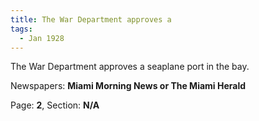 ```yaml
---  
title: The War Department approves a  
tags:  
  - Jan 1928  
---  
```

  
The War Department approves a seaplane port in the bay.  
  
Newspapers: **Miami Morning News or The Miami Herald**  
  
Page: **2**, Section: **N/A** 
